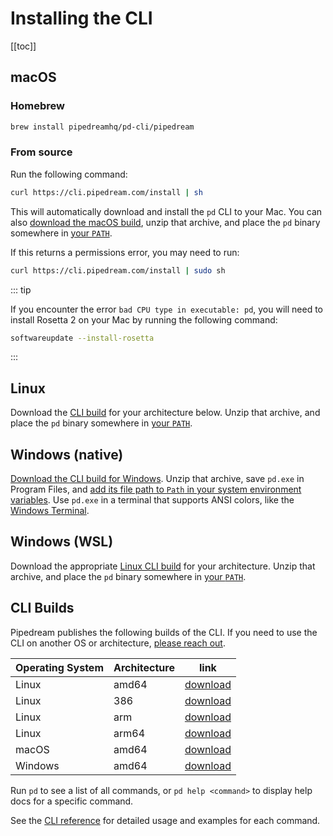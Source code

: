 # Installing the CLI

<VideoPlayer src="https://www.youtube.com/embed/CelgPjcB2nU" title="Installing the CLI"/>

[[toc]]

## macOS

### Homebrew

```bash
brew install pipedreamhq/pd-cli/pipedream
```

### From source

Run the following command:

```bash
curl https://cli.pipedream.com/install | sh
```

This will automatically download and install the `pd` CLI to your Mac. You can also [download the macOS build](https://cli.pipedream.com/darwin/amd64/latest/pd.zip), unzip that archive, and place the `pd` binary somewhere in [your `PATH`](https://opensource.com/article/17/6/set-path-linux).

If this returns a permissions error, you may need to run:

```bash
curl https://cli.pipedream.com/install | sudo sh
```

::: tip

If you encounter the error `bad CPU type in executable: pd`, you will need to install Rosetta 2 on your Mac by running the following command:

```bash
softwareupdate --install-rosetta
```

:::

## Linux

Download the [CLI build](#cli-builds) for your architecture below. Unzip that archive, and place the `pd` binary somewhere in [your `PATH`](https://opensource.com/article/17/6/set-path-linux).

## Windows (native)

[Download the CLI build for Windows](https://cli.pipedream.com/windows/amd64/latest/pd.zip). Unzip that archive, save `pd.exe` in Program Files, and [add its file path to `Path` in your system environment variables](https://www.architectryan.com/2018/03/17/add-to-the-path-on-windows-10/). Use `pd.exe` in a terminal that supports ANSI colors, like the [Windows Terminal](https://github.com/microsoft/terminal).

## Windows (WSL)

Download the appropriate [Linux CLI build](#cli-builds) for your architecture. Unzip that archive, and place the `pd` binary somewhere in [your `PATH`](https://opensource.com/article/17/6/set-path-linux).

## CLI Builds

Pipedream publishes the following builds of the CLI. If you need to use the CLI on another OS or architecture, [please reach out](https://docs.pipedream.com/support/).

| Operating System | Architecture | link                                                              |
| ---------------- | ------------ | ----------------------------------------------------------------- |
| Linux            | amd64        | [download](https://cli.pipedream.com/linux/amd64/latest/pd.zip)   |
| Linux            | 386          | [download](https://cli.pipedream.com/linux/386/latest/pd.zip)     |
| Linux            | arm          | [download](https://cli.pipedream.com/linux/arm/latest/pd.zip)     |
| Linux            | arm64        | [download](https://cli.pipedream.com/linux/arm64/latest/pd.zip)   |
| macOS            | amd64        | [download](https://cli.pipedream.com/darwin/amd64/latest/pd.zip)  |
| Windows          | amd64        | [download](https://cli.pipedream.com/windows/amd64/latest/pd.zip) |

Run `pd` to see a list of all commands, or `pd help <command>` to display help docs for a specific command.

See the [CLI reference](/cli/reference/) for detailed usage and examples for each command.

<Footer />
